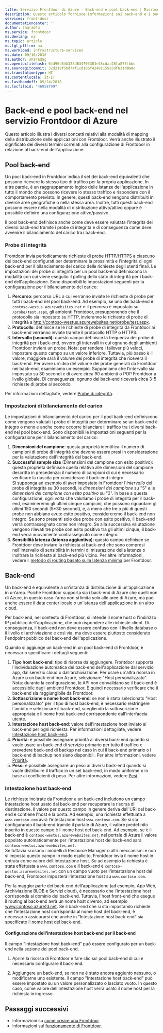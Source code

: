 ```yaml
---
title: Servizio Frontdoor di Azure - Back-end e pool back-end | Microsoft Docs
description: Questo articolo fornisce informazioni sui back-end e i pool back-end per la configurazione di Frontdoor.
services: front-door
documentationcenter: ''
author: sharad4u
ms.service: frontdoor
ms.devlang: na
ms.topic: article
ms.tgt_pltfrm: na
ms.workload: infrastructure-services
ms.date: 09/10/2018
ms.author: sharadag
ms.openlocfilehash: 64d96d54b323d634703301e48cdaa28fa875fbbc
ms.sourcegitcommit: 32d218f5bd74f1cd106f4248115985df631d0a8c
ms.translationtype: HT
ms.contentlocale: it-IT
ms.lasthandoff: 09/24/2018
ms.locfileid: "46958799"
---
```

# <a name="backends-and-backend-pools-in-azure-front-door-service"></a>Back-end e pool back-end nel servizio Frontdoor di Azure
Questo articolo illustra i diversi concetti relativi alla modalità di mapping della distribuzione delle applicazioni con Frontdoor. Verrà anche illustrato il significato dei diversi termini correlati alla configurazione di Frontdoor in relazione al back-end dell'applicazione.

## <a name="backend-pool"></a>Pool back-end
Un pool back-end in Frontdoor indica il set dei back-end equivalenti che possono ricevere lo stesso tipo di traffico per la propria applicazione. In altre parole, è un raggruppamento logico delle istanze dell'applicazione in tutto il mondo che possono ricevere lo stesso traffico e rispondere con il comportamento previsto. In genere, questi back-end vengono distribuiti in diverse aree geografiche o nella stessa area. Inoltre, tutti questi back-end possono essere nella modalità di distribuzione attivo/attivo oppure è possibile definire una configurazione attivo/passivo.

Il pool back-end definisce anche come deve essere valutata l'integrità dei diversi back-end tramite i probe di integrità e di conseguenza come deve avvenire il bilanciamento del carico tra i back-end.

### <a name="health-probes"></a>Probe di integrità
Frontdoor invia periodicamente richieste di probe HTTP/HTTPS a ciascuno dei back-end configurati per determinare la prossimità e l'integrità di ogni back-end per il bilanciamento del carico delle richieste degli utenti finali. Le impostazioni dei probe di integrità per un pool back-end definiscono la modalità con cui viene eseguito il polling dello stato di integrità per i back-end dell'applicazione. Sono disponibili le impostazioni seguenti per la configurazione per il bilanciamento del carico:

1. **Percorso**: percorso URL a cui verranno inviate le richieste di probe per tutti i back-end nel pool back-end. Ad esempio, se uno dei back-end è `contoso-westus.azurewebsites.net` e il percorso è impostato su `/probe/test.aspx`, gli ambienti Frontdoor, presupponendo che il protocollo sia impostato su HTTP, invieranno le richieste di probe di integrità a http://contoso-westus.azurewebsites.net/probe/test.aspx. 
2. **Protocollo**: definisce se le richieste di probe di integrità da Frontdoor ai back-end verranno inviate tramite il protocollo HTTP o HTTPS.
3. **Intervallo (secondi)**: questo campo definisce la frequenza dei probe di integrità per i back-end, ovvero gli intervalli in cui ognuno degli ambienti Frontdoor invierà un probe. Nota: per rendere i failover più veloci, impostare questo campo su un valore inferiore. Tuttavia, più basso è il valore, maggiore sarà il volume dei probe di integrità che riceverà il back-end. Per avere un'idea del volume dei probe generati da Frontdoor nei back-end, esaminiamo un esempio. Supponiamo che l'intervallo sia impostato su 30 secondi e di avere circa 90 ambienti o POP Frontdoor a livello globale. Di conseguenza, ognuno dei back-end riceverà circa 3-5 richieste di probe al secondo.

Per informazioni dettagliate, vedere [Probe di integrità](front-door-health-probes.md).

### <a name="load-balancing-settings"></a>Impostazioni di bilanciamento del carico
Le impostazioni di bilanciamento del carico per il pool back-end definiscono come vengono valutati i probe di integrità per determinare se un back-end è integro o meno e anche come occorre bilanciare il traffico tra i diversi back-end nel pool back-end. Sono disponibili le impostazioni seguenti per la configurazione per il bilanciamento del carico:

1. **Dimensioni del campione**: questa proprietà identifica il numero di campioni di probe di integrità che devono essere presi in considerazione per la valutazione dell'integrità del back-end.
2. **Successful sample size** (Dimensioni del campione con esito positivo): questa proprietà definisce quella relativa alle dimensioni del campione descritta in precedenza: il numero di campioni di cui è necessario verificare la riuscita per considerare il back-end integro. 
</br>Si supponga ad esempio di aver impostato in Frontdoor l'*intervallo* del probe di integrità su 30 secondi, le *dimensioni del campione* su "5" e le *dimensioni del campione con esito positivo* su "3". In base a questa configurazione, ogni volta che valutiamo i probe di integrità per il back-end, esamineremo gli ultimi cinque campioni, che possono riguardare gli ultimi 150 secondi (5*30 secondi), e, a meno che tre o più di questi probe non abbiano avuto esito positivo, considereremo il back-end non integro. Se sono presenti solo due probe con esito positivo, il back-end verrà contrassegnato come non integro. Se alla successiva valutazione vengono rilevati tre probe con esito positivo tra gli ultimi cinque, il back-end verrà nuovamente contrassegnato come integro.
3. **Sensibilità latenza (latenza aggiuntiva)**: questo campo definisce se Frontdoor deve inviare la richiesta ai back-end che sono compresi nell'intervallo di sensibilità in termini di misurazione della latenza o inoltrare la richiesta al back-end più vicino. Per altre informazioni, vedere il [metodo di routing basato sulla latenza minima](front-door-routing-methods.md#latency) per Frontdoor.

## <a name="backend"></a>Back-end
Un back-end è equivalente a un'istanza di distribuzione di un'applicazione in un'area. Poiché Frontdoor supporta sia i back-end di Azure che quelli non di Azure, in questo caso l'area non si limita solo alle aree di Azure, ma può anche essere il data center locale o un'istanza dell'applicazione in un altro cloud.

Per back-end, nel contesto di Frontdoor, si intende il nome host o l'indirizzo IP pubblico dell'applicazione, che può rispondere alle richieste client. Di conseguenza, il back-end non deve essere confuso con il livello database o il livello di archiviazione e così via, ma deve essere piuttosto considerato l'endpoint pubblico del back-end dell'applicazione.

Quando si aggiunge un back-end in un pool back-end di Frontdoor, è necessario specificare i dettagli seguenti:

1. **Tipo host back-end**: tipo di risorsa da aggiungere. Frontdoor supporta l'individuazione automatica dei back-end dell'applicazione dal servizio app, dal servizio cloud o dall'archiviazione. Per usare un'altra risorsa in Azure o un back-end non Azure, selezionare "Host personalizzato". Nota: durante la configurazione, le API non convalidano se il back-end è accessibile dagli ambienti Frontdoor. È quindi necessario verificare che il back-end sia raggiungibile da Frontdoor. 
2. **Sottoscrizione e nome host back-end**: se non è stato selezionato "Host personalizzato" per il tipo di host back-end, è necessario restringere l'ambito e selezionare il back-end, scegliendo la sottoscrizione appropriata e il nome host back-end corrispondente dall'interfaccia utente.
3. **Intestazione host back-end**: valore dell'intestazione host inviato al back-end per ogni richiesta. Per informazioni dettagliate, vedere [Intestazione host back-end](#hostheader).
4. **Priorità**: è possibile assegnare priorità ai diversi back-end quando si vuole usare un back-end di servizio primario per tutto il traffico e prevedere back-end di backup nel caso in cui il back-end primario o i back-end di backup non siano disponibili. Per altre informazioni, vedere [Priorità](front-door-routing-methods.md#priority).
5. **Peso**: è possibile assegnare un peso ai diversi back-end quando si vuole distribuire il traffico in un set back-end, in modo uniforme o in base ai coefficienti di peso. Per altre informazioni, vedere [Pesi](front-door-routing-methods.md#weighted).


### <a name = "hostheader"></a>Intestazione host back-end

Le richieste inoltrate da Frontdoor a un back-end includono un campo Intestazione host usato dal back-end per recuperare la risorsa di destinazione. Il valore per questo campo in genere deriva dall'URI del back-end e contiene l'host e la porta. Ad esempio, una richiesta effettuata a `www.contoso.com` avrà l'intestazione host `www.contoso.com`. Se si sta configurando il back-end tramite il portale di Azure, il valore predefinito inserito in questo campo è il nome host del back-end. Ad esempio, se è il back-end è `contoso-westus.azurewebsites.net`, nel portale di Azure il valore popolato automaticamente per l'intestazione host del back-end sarà `contoso-westus.azurewebsites.net`. 
</br>Se tuttavia si usano i modelli di Resource Manager o altri meccanismi e non si imposta questo campo in modo esplicito, Frontdoor invia il nome host in entrata come valore dell'intestazione host. Se ad esempio la richiesta è stata effettuata a `www.contoso.com` e il back-end è `contoso-westus.azurewebsites.net` con un campo vuoto per l'intestazione host del back-end, Frontdoor imposterà l'intestazione host su `www.contoso.com`.

Per la maggior parte dei back-end dell'applicazione (ad esempio, App Web, Archiviazione BLOB e Servizi cloud), è necessario che l'intestazione host corrisponda al dominio del back-end. Tuttavia, l'host front-end che esegue il routing al back-end avrà un nome host diverso, ad esempio www.contoso.azurefd.net. Se il back-end che si sta impostando richiede che l'intestazione host corrisponda al nome host del back-end, è necessario assicurarsi che anche in "Intestazione host back-end" sia specificato il nome host del back-end.

#### <a name="configuring-the-backend-host-header-for-the-backend"></a>Configurazione dell'intestazione host back-end per il back-end
Il campo "Intestazione host back-end" può essere configurato per un back-end nella sezione dei pool back-end.

1. Aprire la risorsa di Frontdoor e fare clic sul pool back-end di cui è necessario configurare il back-end.

2. Aggiungere un back-end, se non ne è stato ancora aggiunto nessuno, o modificarne uno esistente. Il campo "Intestazione host back-end" può essere impostato su un valore personalizzato o lasciato vuoto. In questo caso, come valore dell'intestazione host verrà usato il nome host per la richiesta in ingresso.



## <a name="next-steps"></a>Passaggi successivi

- Informazioni su [come creare una Frontdoor](quickstart-create-front-door.md).
- Informazioni sul [funzionamento di Frontdoor](front-door-routing-architecture.md).